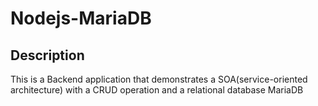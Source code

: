 # Nodejs-MariaDB

## Description
This is a Backend application that demonstrates a SOA(service-oriented architecture) with a CRUD operation and a relational database MariaDB
